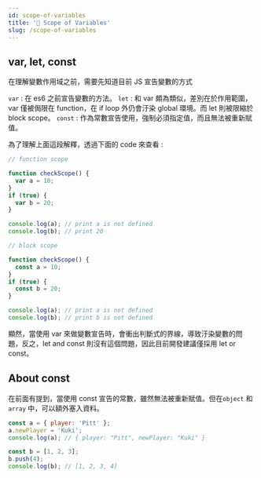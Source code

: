 ```yaml
---
id: scope-of-variables
title: '📜 Scope of Variables'
slug: /scope-of-variables
---
```


## var, let, const

在理解變數作用域之前，需要先知道目前 JS 宣告變數的方式

`var` : 在 es6 之前宣告變數的方法。
`let` : 和 var 頗為類似，差別在於作用範圍，var 僅被侷限在 function，在 if loop 外仍會汙染 global 環境。而 let 則被限縮於 block scope。
`const` : 作為常數宣告使用，強制必須指定值，而且無法被重新賦值。

為了理解上面這段解釋，透過下面的 code 來查看 :

```javascript
// function scope

function checkScope() {
  var a = 10;
}
if (true) {
  var b = 20;
}

console.log(a); // print a is not defined
console.log(b); // print 20
```

```javascript
// block scope

function checkScope() {
  const a = 10;
}
if (true) {
  const b = 20;
}

console.log(a); // print a is not defined
console.log(b); // print b is not defined
```

顯然，當使用 var 來做變數宣告時，會衝出判斷式的界線，導致汙染變數的問題，反之，let and const 則沒有這個問題，因此目前開發建議僅採用 let or const。

## About const

在前面有提到，當使用 const 宣告的常數，雖然無法被重新賦值。但在`object` 和 `array` 中，可以額外塞入資料。

```javascript
const a = { player: 'Pitt' };
a.newPlayer = 'Kuki';
console.log(a); // { player: "Pitt", newPlayer: "Kuki" }
```

```javascript
const b = [1, 2, 3];
b.push(4);
console.log(b); // [1, 2, 3, 4]
```
